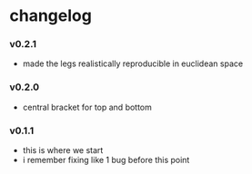 # changelog

### v0.2.1
- made the legs realistically reproducible in euclidean space

### v0.2.0
- central bracket for top and bottom

### v0.1.1
- this is where we start
- i remember fixing like 1 bug before this point